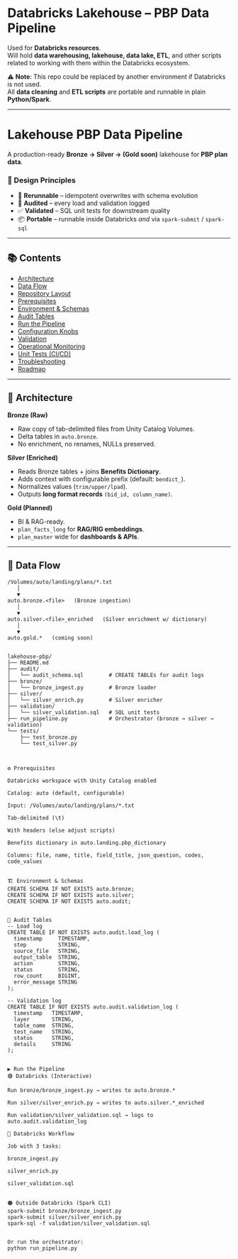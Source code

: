 # Databricks Lakehouse – PBP Data Pipeline

Used for **Databricks resources**.  
Will hold **data warehousing, lakehouse, data lake, ETL**, and other scripts related to working with them within the Databricks ecosystem.  

⚠️ **Note**: This repo could be replaced by another environment if Databricks is not used.  
All **data cleaning** and **ETL scripts** are portable and runnable in plain **Python/Spark**.

---

# Lakehouse PBP Data Pipeline

A production-ready **Bronze → Silver → (Gold soon)** lakehouse for **PBP plan data**.  

### 🎯 Design Principles
- 🔄 **Rerunnable** – idempotent overwrites with schema evolution
- 📝 **Audited** – every load and validation logged
- ✅ **Validated** – SQL unit tests for downstream quality
- 📦 **Portable** – runnable inside Databricks *and* via `spark-submit` / `spark-sql`

---

## 📚 Contents

- [Architecture](#architecture)
- [Data Flow](#data-flow)
- [Repository Layout](#repository-layout)
- [Prerequisites](#prerequisites)
- [Environment & Schemas](#environment--schemas)
- [Audit Tables](#audit-tables)
- [Run the Pipeline](#run-the-pipeline)
- [Configuration Knobs](#configuration-knobs)
- [Validation](#validation)
- [Operational Monitoring](#operational-monitoring)
- [Unit Tests (CI/CD)](#unit-tests-optional-cicd)
- [Troubleshooting](#troubleshooting--gotchas)
- [Roadmap](#roadmap-gold--rag)

---

## 🧩 Architecture

**Bronze (Raw)**  
- Raw copy of tab-delimited files from Unity Catalog Volumes.  
- Delta tables in `auto.bronze`.  
- No enrichment, no renames, NULLs preserved.  

**Silver (Enriched)**  
- Reads Bronze tables + joins **Benefits Dictionary**.  
- Adds context with configurable prefix (default: `bendict_`).  
- Normalizes values (`trim/upper/lpad`).  
- Outputs **long format records** `(bid_id, column_name)`.

**Gold (Planned)**  
- BI & RAG-ready.  
- `plan_facts_long` for **RAG/RIG embeddings**.  
- `plan_master` wide for **dashboards & APIs**.

---

## 🔄 Data Flow

```text
/Volumes/auto/landing/plans/*.txt
   │
   ▼
auto.bronze.<file>   (Bronze ingestion)
   │
   ▼
auto.silver.<file>_enriched   (Silver enrichment w/ dictionary)
   │
   ▼
auto.gold.*   (coming soon)


lakehouse-pbp/
├── README.md
├── audit/
│   └── audit_schema.sql        # CREATE TABLEs for audit logs
├── bronze/
│   └── bronze_ingest.py        # Bronze loader
├── silver/
│   └── silver_enrich.py        # Silver enricher
├── validation/
│   └── silver_validation.sql   # SQL unit tests
├── run_pipeline.py             # Orchestrator (bronze → silver → validation)
└── tests/
    ├── test_bronze.py
    └── test_silver.py



⚙️ Prerequisites

Databricks workspace with Unity Catalog enabled

Catalog: auto (default, configurable)

Input: /Volumes/auto/landing/plans/*.txt

Tab-delimited (\t)

With headers (else adjust scripts)

Benefits dictionary in auto.landing.pbp_dictionary

Columns: file, name, title, field_title, json_question, codes, code_values


🏗️ Environment & Schemas
CREATE SCHEMA IF NOT EXISTS auto.bronze;
CREATE SCHEMA IF NOT EXISTS auto.silver;
CREATE SCHEMA IF NOT EXISTS auto.audit;


📜 Audit Tables
-- Load log
CREATE TABLE IF NOT EXISTS auto.audit.load_log (
  timestamp     TIMESTAMP,
  step          STRING,
  source_file   STRING,
  output_table  STRING,
  action        STRING,
  status        STRING,
  row_count     BIGINT,
  error_message STRING
);

-- Validation log
CREATE TABLE IF NOT EXISTS auto.audit.validation_log (
  timestamp   TIMESTAMP,
  layer       STRING,
  table_name  STRING,
  test_name   STRING,
  status      STRING,
  details     STRING
);


▶️ Run the Pipeline
🟢 Databricks (Interactive)

Run bronze/bronze_ingest.py → writes to auto.bronze.*

Run silver/silver_enrich.py → writes to auto.silver.*_enriched

Run validation/silver_validation.sql → logs to auto.audit.validation_log

🔵 Databricks Workflow

Job with 3 tasks:

bronze_ingest.py

silver_enrich.py

silver_validation.sql


🟠 Outside Databricks (Spark CLI)
spark-submit bronze/bronze_ingest.py
spark-submit silver/silver_enrich.py
spark-sql -f validation/silver_validation.sql


Or run the orchestrator:
python run_pipeline.py



